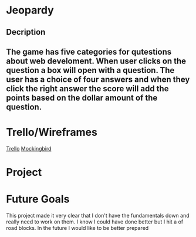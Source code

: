 <h1>Jeopardy</h1>
<h2>Decription<h2>
<p> The game has five categories for qutestions about web develoment. When user clicks on the question a box will open with a question. The user has a choice of four answers and when they click the right answer the score will add the points based on the dollar amount of the question.

<h1>Trello/Wireframes</h1>
<a href="https://trello.com/b/Vo403SUY/wdi-project-1">Trello</a>
<a href="https://gomockingbird.com/projects/u96wduf/4gXVnC">Mockingbird</a>


<h1>Project</h1>
<a href="https://www.bitballoon.com/sites/superintendant-tons-51024"></a>



<h1>Future Goals</h1>
<p> This project made it very clear that I don't have the fundamentals down and really need to work on them. I know I could have done better but I hit a of road blocks. In the future I would like to be better prepared</p>


